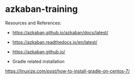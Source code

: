 # azkaban-training

Resources and References: 

- https://azkaban.github.io/azkaban/docs/latest/
- https://azkaban.readthedocs.io/en/latest/
- https://azkaban.github.io/


- Gradle related installation 

https://linuxize.com/post/how-to-install-gradle-on-centos-7/




